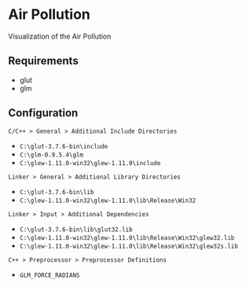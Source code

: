 # Air Pollution

Visualization of the Air Pollution

## Requirements

* glut
* glm

## Configuration

`C/C++ > General > Additional Include Directories`
* `C:\glut-3.7.6-bin\include`
* `C:\glm-0.9.5.4\glm`
* `C:\glew-1.11.0-win32\glew-1.11.0\include`

`Linker > General > Additional Library Directories`
* `C:\glut-3.7.6-bin\lib`
* `C:\glew-1.11.0-win32\glew-1.11.0\lib\Release\Win32`

`Linker > Input > Additional Dependencies`
* `C:\glut-3.7.6-bin\lib\glut32.lib`
* `C:\glew-1.11.0-win32\glew-1.11.0\lib\Release\Win32\glew32.lib`
* `C:\glew-1.11.0-win32\glew-1.11.0\lib\Release\Win32\glew32s.lib`

`C++ > Preprocessor > Preprocessor Definitions`
* `GLM_FORCE_RADIANS`
